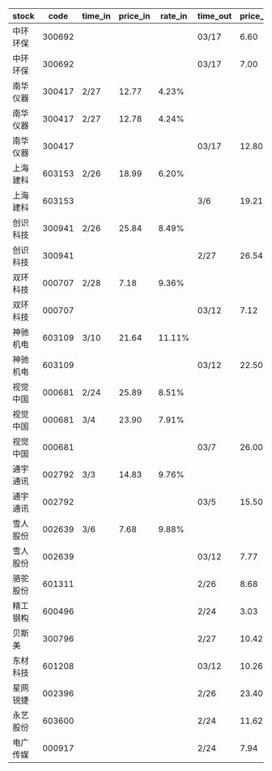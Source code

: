 |stock|code|time_in|price_in|rate_in|time_out|price_out|rate_out|person|
| --- | --- | --- | --- | --- | --- | --- | --- | --- |
|中环环保|300692||||03/17|6.60|4.37%|王军|
|中环环保|300692||||03/17|7.00|3.20%|王军|
|南华仪器|300417|2/27|12.77|4.23%|||||
|南华仪器|300417|2/27|12.78|4.24%|||||
|南华仪器|300417||||03/17|12.80|8.48%|王军|
|上海建科|603153|2/26|18.99|6.20%||||
|上海建科|603153||||3/6|19.21|6.17%|
|创识科技|300941|2/26|25.84|8.49%||||
|创识科技|300941||||2/27|26.54|17.40%|
|双环科技|000707|2/28|7.18|9.36%||||
|双环科技|000707||||03/12|7.12|9.09%|
|神驰机电|603109|3/10|21.64|11.11%||||
|神驰机电|603109||||03/12|22.50|11.57%|
|视觉中国|000681|2/24|25.89|8.51%||||
|视觉中国|000681|3/4|23.90|7.91%||||
|视觉中国|000681||||03/7|26.00|16.68%|
|通宇通讯|002792|3/3|14.83|9.76%||||
|通宇通讯|002792||||03/5|15.50|10.22%|
|雪人股份|002639|3/6|7.68|9.88%||||
|雪人股份|002639||||03/12|7.77|9.87%|
|骆驼股份|601311||||2/26|8.68|2.86%|
|精工钢构|600496||||2/24|3.03|9.95%|
|贝斯美|300796||||2/27|10.42|13.83%|
|东材科技|601208||||03/12|10.26|3.38%|
|星网锐捷|002396||||2/26|23.40|1.55%|
|永艺股份|603600||||2/24|11.62|7.65%|
|电广传媒|000917||||2/24|7.94|10.39%|
